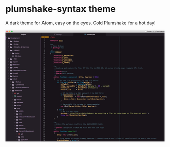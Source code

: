 # plumshake-syntax theme

A dark theme for Atom, easy on the eyes. Cold Plumshake for a hot day!

![A screenshot of your theme](pic.jpg)
